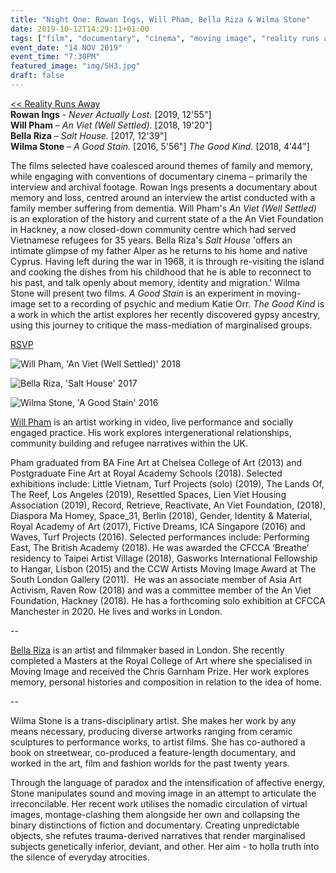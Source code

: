 ```yaml
---
title: "Night One: Rowan Ings, Will Pham, Bella Riza & Wilma Stone"
date: 2019-10-12T14:29:11+01:00
tags: ["film", "documentary", "cinema", "moving image", "reality runs away"]
event_date: "14 NOV 2019"
event_time: "7:30PM"
featured_image: "img/SH3.jpg"
draft: false
---
```


[<< Reality Runs Away](/projects/reality-runs-away)<br/>
**Rowan Ings** - _Never Actually Lost._ [2019, 12'55"]<br/>
**Will Pham** – _An Viet (Well Settled)._ [2018, 19'20"]<br/>
**Bella Riza** – _Salt House._ [2017, 12'39"]<br/>
**Wilma Stone** – _A Good Stain._ [2016, 5'56"] _The Good Kind._ [2018, 4'44"]

The films selected have coalesced around themes of family and memory, while engaging with conventions of documentary cinema – primarily the interview and archival footage. Rowan Ings presents a documentary about memory and loss, centred around an interview the artist conducted with a family member suffering from dementia. Will Pham's _An Viet (Well Settled)_ is an exploration of the history and current state of a the An Viet Foundation in Hackney, a now closed-down community centre which had served Vietnamese refugees for 35 years. Bella Riza's _Salt House_ 'offers an intimate glimpse of my father Alper as he returns to his home and native Cyprus. Having left during the war in 1968, it is through re-visiting the island and cooking the dishes from his childhood that he is able to reconnect to his past, and talk openly about memory, identity and migration.' Wilma Stone will present two films. _A Good Stain_ is an experiment in moving-image set to a recording of psychic and medium Katie Orr. _The Good Kind_ is a work in which the artist explores her recently discovered gypsy ancestry, using this journey to critique the mass-mediation of marginalised groups.

<a href="https://www.eventbrite.co.uk/e/film-reality-runs-away-the-limits-of-documentary-tickets-76776728261" target="blank">RSVP</a>

![Will Pham, 'An Viet (Well Settled)' 2018](/projects/reality-runs-away/img/avws1.jpg)

![Bella Riza, 'Salt House' 2017](/projects/reality-runs-away/img/SH3.jpg)

![Wilma Stone, 'A Good Stain' 2016](/projects/reality-runs-away/img/AGS3.jpg)

<a href="https://willpham.co.uk" target="blank">Will Pham</a> is an artist working in video, live performance and socially engaged practice. His work explores intergenerational relationships, community building and refugee narratives within the UK.

Pham graduated from BA Fine Art at Chelsea College of Art (2013) and Postgraduate Fine Art at Royal Academy Schools (2018). Selected exhibitions include: Little Vietnam, Turf Projects (solo) (2019), The Lands Of, The Reef, Los Angeles (2019), Resettled Spaces, Lien Viet Housing Association (2019), Record, Retrieve, Reactivate, An Viet Foundation, (2018), Diaspora Ma Homey, Space_31, Berlin (2018), Gender, Identity & Material, Royal Academy of Art (2017), Fictive Dreams, ICA Singapore (2016) and Waves, Turf Projects (2016). Selected performances include: Performing East, The British Academy (2018). He was awarded the CFCCA ‘Breathe’ residency to Taipei Artist Village (2018), Gasworks International Fellowship to Hangar, Lisbon (2015) and the CCW Artists Moving Image Award at The South London Gallery (2011).  He was an associate member of Asia Art Activism, Raven Row (2018) and was a committee member of the An Viet Foundation, Hackney (2018). He has a forthcoming solo exhibition at CFCCA Manchester in 2020. He lives and works in London.

--

<a href="https://bellariza.com/" target="blank">Bella Riza</a> is an artist and filmmaker based in London. She recently completed a Masters at the Royal College of Art where she specialised in Moving Image and received the Chris Garnham Prize. Her work explores memory, personal histories and composition in relation to the idea of home.

--

Wilma Stone is a trans-disciplinary artist. She makes her work by any means necessary, producing diverse artworks ranging from ceramic sculptures to performance works, to artist films. She has co-authored a book on streetwear, co-produced a feature-length documentary, and worked in the art, film and fashion worlds for the past twenty years.

Through the language of paradox and the intensification of affective energy, Stone manipulates sound and moving image in an attempt to articulate the irreconcilable. Her recent work utilises the nomadic circulation of virtual images, montage-clashing them alongside her own and collapsing the binary distinctions of fiction and documentary. Creating unpredictable objects, she refutes trauma-derived narratives that render marginalised subjects genetically inferior, deviant, and other. Her aim - to holla truth into the silence of everyday atrocities.
